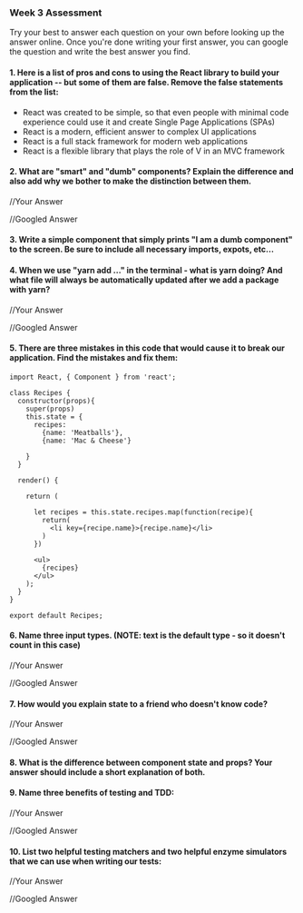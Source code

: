 ### Week 3 Assessment

Try your best to answer each question on your own before looking up the answer online. Once you're done writing your first answer, you can google the question and write the best answer you find.

#### 1. Here is a list of pros and cons to using the React library to build your application -- but some of them are false. Remove the false statements from the list:

- React was created to be simple, so that even people with minimal code experience could use it and create Single Page Applications (SPAs)
- React is a modern, efficient answer to complex UI applications
- React is a full stack framework for modern web applications
- React is a flexible library that plays the role of V in an MVC framework

 
 #### 2. What are "smart" and "dumb" components? Explain the difference and also add why we bother to make the distinction between them.
 
 
 //Your Answer
 
 
 //Googled Answer
 
 
#### 3. Write a simple component that simply prints "I am a dumb component" to the screen. Be sure to include all necessary imports, expots, etc...


#### 4. When we use "yarn add ..." in the terminal - what is yarn doing? And what file will always be automatically updated after we add a package with yarn?
 
 
 //Your Answer
 
 
 //Googled Answer
 
 
#### 5. There are three mistakes in this code that would cause it to break our application. Find the mistakes and fix them:

    import React, { Component } from 'react';

    class Recipes {
      constructor(props){
        super(props)
        this.state = {
          recipes: 
            {name: 'Meatballs'},
            {name: 'Mac & Cheese'}
      
        }
      }

      render() {
    
        return (
    
          let recipes = this.state.recipes.map(function(recipe){
            return(
              <li key={recipe.name}>{recipe.name}</li>
            )
          })
    
          <ul>
            {recipes}
          </ul>
        );
      }
    }

    export default Recipes;

#### 6. Name three input types. (NOTE: text is the default type - so it doesn't count in this case)
 
 //Your Answer
 
 
 //Googled Answer
 
 
 #### 7. How would you explain state to a friend who doesn't know code?
 
 //Your Answer
 
 
 //Googled Answer
 
 
 #### 8. What is the difference between component state and props? Your answer should include a short explanation of both.
 
 
 #### 9. Name three benefits of testing and TDD:
 
 
 //Your Answer
 
 
 //Googled Answer
 
   
#### 10. List two helpful testing matchers and two helpful enzyme simulators that we can use when writing our tests:
 
 
 //Your Answer
 
 
 //Googled Answer
